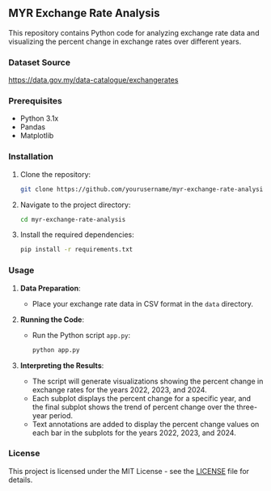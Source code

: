 ## MYR Exchange Rate Analysis

This repository contains Python code for analyzing exchange rate data and visualizing the percent change in exchange rates over different years.

### Dataset Source

https://data.gov.my/data-catalogue/exchangerates

### Prerequisites
- Python 3.1x
- Pandas
- Matplotlib

### Installation
1. Clone the repository:
   ```bash
   git clone https://github.com/yourusername/myr-exchange-rate-analysis.git
   ```
2. Navigate to the project directory:
   ```bash
   cd myr-exchange-rate-analysis
   ```
3. Install the required dependencies:
   ```bash
   pip install -r requirements.txt
   ```

### Usage
1. **Data Preparation**:
   - Place your exchange rate data in CSV format in the `data` directory.

2. **Running the Code**:
   - Run the Python script `app.py`:
     ```bash
     python app.py
     ```

3. **Interpreting the Results**:
   - The script will generate visualizations showing the percent change in exchange rates for the years 2022, 2023, and 2024.
   - Each subplot displays the percent change for a specific year, and the final subplot shows the trend of percent change over the three-year period.
   - Text annotations are added to display the percent change values on each bar in the subplots for the years 2022, 2023, and 2024.


### License
This project is licensed under the MIT License - see the [LICENSE](LICENSE) file for details.

